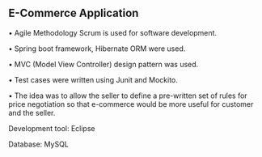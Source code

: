 ## E-Commerce Application

•	Agile Methodology Scrum is used for software development.

•	Spring boot framework, Hibernate ORM were used.

•	MVC (Model View Controller) design pattern was used.

•	Test cases were written using Junit and Mockito.

•	The idea was to allow the seller to define a pre-written set of rules for price negotiation so that e-commerce would be more useful for customer and the seller.
		
Development tool: Eclipse

Database: MySQL

